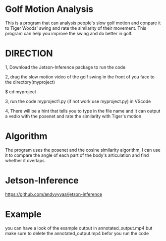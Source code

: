 # Golf Motion Analysis
This is a program that can analysis people's slow golf motion and conpare it to Tiger Woods' swing and rate the similarity of their movement. This program can help you improve the swing and do better in golf.
# DIRECTION 
1, Download the Jetson-Inference package to run the code

2, drag the slow motion video of the golf swing in the front of you face to the directory(myproject)

 $ cd myproject 
 
3, run the code myproject1.py (if not work use myproject.py) in VScode

4, There will be a hint that tells you to type in the file name and it can output a vedio with the posenet and rate the similarity with Tiger's motion
# Algorithm
The program uses the posenet and the cosine similarity algorithm, I can use it to compare the angle of each part of the body's articulation and find whether it overlaps.
# Jetson-Inference
https://github.com/andyyyyaa/jetson-inference
# Example
you can have a look of the example output in annotated_output.mp4 but make sure to delete the annotated_output.mp4 befor you run the code
